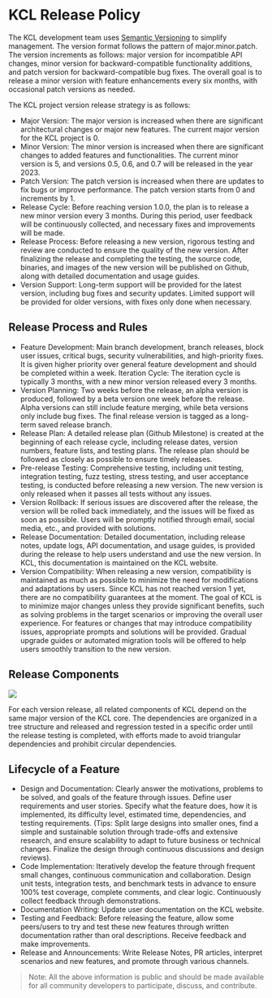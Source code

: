 # KCL Release Policy

The KCL development team uses [Semantic Versioning](https://semver.org/) to simplify management. The version format follows the pattern of major.minor.patch. The version increments as follows: major version for incompatible API changes, minor version for backward-compatible functionality additions, and patch version for backward-compatible bug fixes. The overall goal is to release a minor version with feature enhancements every six months, with occasional patch versions as needed.

The KCL project version release strategy is as follows:

- Major Version: The major version is increased when there are significant architectural changes or major new features. The current major version for the KCL project is 0.
- Minor Version: The minor version is increased when there are significant changes to added features and functionalities. The current minor version is 5, and versions 0.5, 0.6, and 0.7 will be released in the year 2023.
- Patch Version: The patch version is increased when there are updates to fix bugs or improve performance. The patch version starts from 0 and increments by 1.
- Release Cycle: Before reaching version 1.0.0, the plan is to release a new minor version every 3 months. During this period, user feedback will be continuously collected, and necessary fixes and improvements will be made.
- Release Process: Before releasing a new version, rigorous testing and review are conducted to ensure the quality of the new version. After finalizing the release and completing the testing, the source code, binaries, and images of the new version will be published on Github, along with detailed documentation and usage guides.
- Version Support: Long-term support will be provided for the latest version, including bug fixes and security updates. Limited support will be provided for older versions, with fixes only done when necessary.

## Release Process and Rules

- Feature Development: Main branch development, branch releases, block user issues, critical bugs, security vulnerabilities, and high-priority fixes. It is given higher priority over general feature development and should be completed within a week.
Iteration Cycle: The iteration cycle is typically 3 months, with a new minor version released every 3 months.
- Version Planning: Two weeks before the release, an alpha version is produced, followed by a beta version one week before the release. Alpha versions can still include feature merging, while beta versions only include bug fixes. The final release version is tagged as a long-term saved release branch.
- Release Plan: A detailed release plan (Github Milestone) is created at the beginning of each release cycle, including release dates, version numbers, feature lists, and testing plans. The release plan should be followed as closely as possible to ensure timely releases.
- Pre-release Testing: Comprehensive testing, including unit testing, integration testing, fuzz testing, stress testing, and user acceptance testing, is conducted before releasing a new version. The new version is only released when it passes all tests without any issues.
- Version Rollback: If serious issues are discovered after the release, the version will be rolled back immediately, and the issues will be fixed as soon as possible. Users will be promptly notified through email, social media, etc., and provided with solutions.
- Release Documentation: Detailed documentation, including release notes, update logs, API documentation, and usage guides, is provided during the release to help users understand and use the new version. In KCL, this documentation is maintained on the KCL website.
- Version Compatibility: When releasing a new version, compatibility is maintained as much as possible to minimize the need for modifications and adaptations by users. Since KCL has not reached version 1 yet, there are no compatibility guarantees at the moment. The goal of KCL is to minimize major changes unless they provide significant benefits, such as solving problems in the target scenarios or improving the overall user experience. For features or changes that may introduce compatibility issues, appropriate prompts and solutions will be provided. Gradual upgrade guides or automated migration tools will be offered to help users smoothly transition to the new version.

## Release Components

![](/img/docs/community/release-policy/kcl-components.png)

For each version release, all related components of KCL depend on the same major version of the KCL core. The dependencies are organized in a tree structure and released and regression tested in a specific order until the release testing is completed, with efforts made to avoid triangular dependencies and prohibit circular dependencies.

## Lifecycle of a Feature

- Design and Documentation: Clearly answer the motivations, problems to be solved, and goals of the feature through issues. Define user requirements and user stories. Specify what the feature does, how it is implemented, its difficulty level, estimated time, dependencies, and testing requirements. (Tips: Split large designs into smaller ones, find a simple and sustainable solution through trade-offs and extensive research, and ensure scalability to adapt to future business or technical changes. Finalize the design through continuous discussions and design reviews).
- Code Implementation: Iteratively develop the feature through frequent small changes, continuous communication and collaboration. Design unit tests, integration tests, and benchmark tests in advance to ensure 100% test coverage, complete comments, and clear logic. Continuously collect feedback through demonstrations.
- Documentation Writing: Update user documentation on the KCL website.
- Testing and Feedback: Before releasing the feature, allow some peers/users to try and test these new features through written documentation rather than oral descriptions. Receive feedback and make improvements.
- Release and Announcements: Write Release Notes, PR articles, interpret scenarios and new features, and promote through various channels.

> Note: All the above information is public and should be made available for all community developers to participate, discuss, and contribute.
